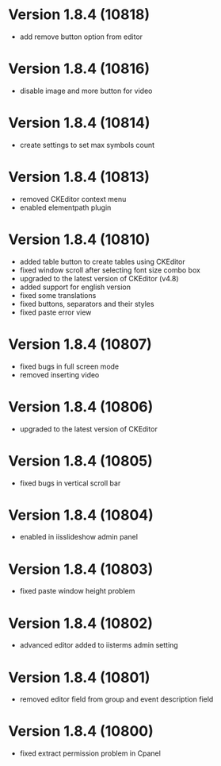 # Version 1.8.4 (10818)
- add remove button option from editor

# Version 1.8.4 (10816)
- disable image and more button for video

# Version 1.8.4 (10814)
- create settings to set max symbols count

# Version 1.8.4 (10813)
- removed CKEditor context menu
- enabled elementpath plugin

# Version 1.8.4 (10810)
- added table button to create tables using CKEditor
- fixed window scroll after selecting font size combo box
- upgraded to the latest version of CKEditor (v4.8)
- added support for english version
- fixed some translations
- fixed buttons, separators and their styles
- fixed paste error view

# Version 1.8.4 (10807)
- fixed bugs in full screen mode 
- removed inserting video

# Version 1.8.4 (10806)
- upgraded to the latest version of CKEditor 

# Version 1.8.4 (10805)
- fixed bugs in vertical scroll bar

# Version 1.8.4 (10804)
- enabled in iisslideshow admin panel

# Version 1.8.4 (10803)
- fixed paste window height problem

# Version 1.8.4 (10802)
- advanced editor added to iisterms admin setting

# Version 1.8.4 (10801)
- removed editor field from group and event description field

# Version 1.8.4 (10800)
- fixed extract permission problem in Cpanel